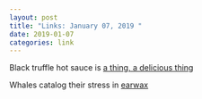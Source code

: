 ```yaml
---
layout: post
title: "Links: January 07, 2019 "
date: 2019-01-07
categories: link
---
```

Black truffle hot sauce is [a thing, a delicious thing](https://truffhotsauce.com)

Whales catalog their stress in [earwax](https://www.theatlantic.com/science/archive/2018/11/astonishing-history-locked-whale-earwax/576349/)
